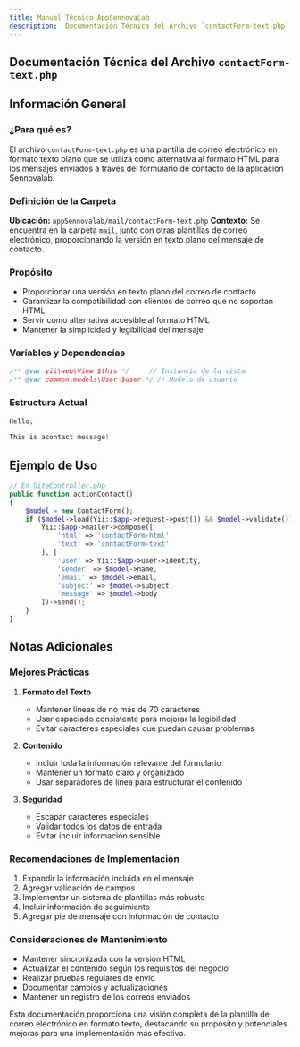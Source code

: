 ```yaml
---
title: Manual Técnico AppSennovaLab
description:  Documentación Técnica del Archivo `contactForm-text.php`
---
```


## Documentación Técnica del Archivo `contactForm-text.php`

## Información General

### ¿Para qué es?
El archivo `contactForm-text.php` es una plantilla de correo electrónico en formato texto plano que se utiliza como alternativa al formato HTML para los mensajes enviados a través del formulario de contacto de la aplicación Sennovalab.

### Definición de la Carpeta
**Ubicación:** `appSennovalab/mail/contactForm-text.php`
**Contexto:** Se encuentra en la carpeta `mail`, junto con otras plantillas de correo electrónico, proporcionando la versión en texto plano del mensaje de contacto.

### Propósito
- Proporcionar una versión en texto plano del correo de contacto
- Garantizar la compatibilidad con clientes de correo que no soportan HTML
- Servir como alternativa accesible al formato HTML
- Mantener la simplicidad y legibilidad del mensaje

### Variables y Dependencias
```php
/** @var yii\web\View $this */     // Instancia de la vista
/** @var common\models\User $user */ // Modelo de usuario
```

### Estructura Actual
```php
Hello,

This is acontact message!
```

## Ejemplo de Uso
```php
// En SiteController.php
public function actionContact()
{
    $model = new ContactForm();
    if ($model->load(Yii::$app->request->post()) && $model->validate()) {
        Yii::$app->mailer->compose([
            'html' => 'contactForm-html',
            'text' => 'contactForm-text'
        ], [
            'user' => Yii::$app->user->identity,
            'sender' => $model->name,
            'email' => $model->email,
            'subject' => $model->subject,
            'message' => $model->body
        ])->send();
    }
}
```

## Notas Adicionales

### Mejores Prácticas
1. **Formato del Texto**
   - Mantener líneas de no más de 70 caracteres
   - Usar espaciado consistente para mejorar la legibilidad
   - Evitar caracteres especiales que puedan causar problemas

2. **Contenido**
   - Incluir toda la información relevante del formulario
   - Mantener un formato claro y organizado
   - Usar separadores de línea para estructurar el contenido

3. **Seguridad**
   - Escapar caracteres especiales
   - Validar todos los datos de entrada
   - Evitar incluir información sensible

### Recomendaciones de Implementación
1. Expandir la información incluida en el mensaje
2. Agregar validación de campos
3. Implementar un sistema de plantillas más robusto
4. Incluir información de seguimiento
5. Agregar pie de mensaje con información de contacto

### Consideraciones de Mantenimiento
- Mantener sincronizada con la versión HTML
- Actualizar el contenido según los requisitos del negocio
- Realizar pruebas regulares de envío
- Documentar cambios y actualizaciones
- Mantener un registro de los correos enviados

Esta documentación proporciona una visión completa de la plantilla de correo electrónico en formato texto, destacando su propósito y potenciales mejoras para una implementación más efectiva.
